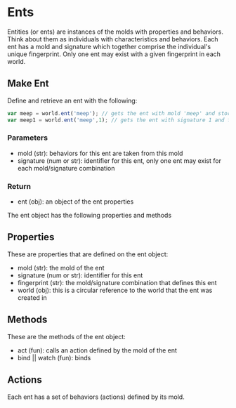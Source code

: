 # Ents

Entities (or ents) are instances of the molds with properties and behaviors. Think about them as individuals with characteristics and behaviors. Each ent has a mold and signature which together comprise the individual's unique fingerprint. Only one ent may exist with a given fingerprint in each world.

## Make Ent

Define and retrieve an ent with the following:

``` javascript
var meep = world.ent('meep'); // gets the ent with mold 'meep' and store it into the var meep
var meep1 = world.ent('meep',1); // gets the ent with signature 1 and fingerprint 'meep~1'
```

### Parameters
- mold (str): behaviors for this ent are taken from this mold
- signature (num or str): identifier for this ent, only one ent may exist for each mold/signature combination

### Return
 - ent (obj): an object of the ent properties

The ent object has the following properties and methods

## Properties

These are properties that are defined on the ent object:

- mold (str): the mold of the ent
- signature (num or str): identifier for this ent
- fingerprint (str): the mold/signature combination that defines this ent
- world (obj): this is a circular reference to the world that the ent was created in

## Methods

These are the methods of the ent object:

- act (fun): calls an action defined by the mold of the ent
- bind || watch (fun): binds

## Actions

Each ent has a set of behaviors (actions) defined by its mold.
